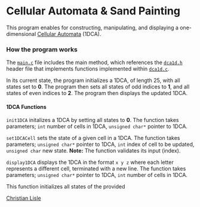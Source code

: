 # Cellular Automata & Sand Painting

This program enables for constructing, manipulating, and displaying a one-dimensional [Cellular Automata](https://mathworld.wolfram.com/ElementaryCellularAutomaton.html) (1DCA).

### How the program works
The [`main.c`](main.c) file includes the main method, which references the [`dca1d.h`](dca1d.h) header file that implements functions implemented within [`dca1d.c`](dca1d.c).

In its current state, the program initializes a 1DCA, of length 25, with all states set to **0**. The program then sets all states of odd indices to **1**, and all states of even indices to **2**. The program then displays the updated 1DCA.

#### 1DCA Functions

`init1DCA` initalizes a 1DCA by setting all states to **0**. The function takes parameters; `int` number of cells in 1DCA, `unsigned char*` pointer to 1DCA.

`set1DCACell` sets the state of a given cell in a 1DCA. The function takes parameters; `unsigned char*` pointer to 1DCA, `int` index of cell to be updated, `unsigned char` new state. **Note:** The function validates its input (index).

``display1DCA`` displays the 1DCA in the format `x y z` where each letter represents a different cell, terminated with a new line. The function takes parameters; `unsigned char*` pointer to 1DCA, `int` number of cells in 1DCA.

This function initializes all states of the provided

[Christian Lisle](http://christianlisle.com)